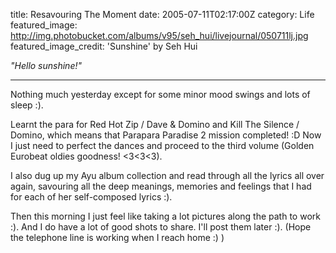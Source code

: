 title: Resavouring The Moment
date: 2005-07-11T02:17:00Z
category: Life
featured_image: http://img.photobucket.com/albums/v95/seh_hui/livejournal/050711lj.jpg
featured_image_credit: 'Sunshine' by Seh Hui

*"Hello sunshine!"*

---

Nothing much yesterday except for some minor mood swings and lots of sleep :).

Learnt the para for Red Hot Zip / Dave & Domino and Kill The Silence / Domino, which means that Parapara Paradise 2 mission completed! :D Now I just need to perfect the dances and proceed to the third volume (Golden Eurobeat oldies goodness! <3<3<3).

I also dug up my Ayu album collection and read through all the lyrics all over again, savouring all the deep meanings, memories and feelings that I had for each of her self-composed lyrics :).

Then this morning I just feel like taking a lot pictures along the path to work :). And I do have a lot of good shots to share. I'll post them later :). (Hope the telephone line is working when I reach home :) )
